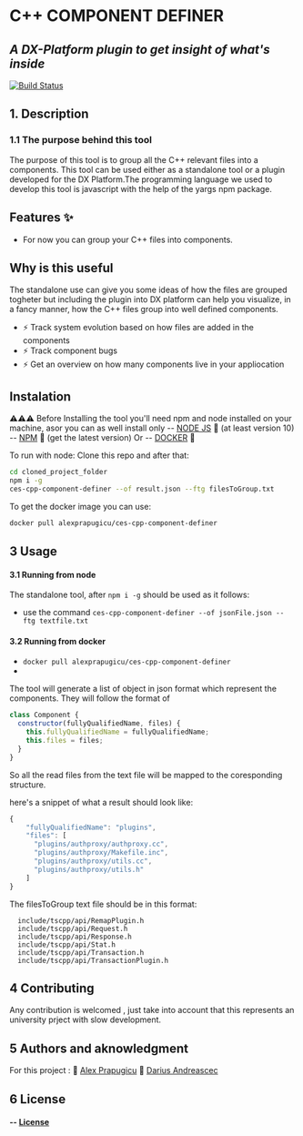 # C++ COMPONENT DEFINER
## _A DX-Platform plugin to get insight of what's inside_



[![Build Status](https://travis-ci.org/joemccann/dillinger.svg?branch=master)](https://travis-ci.org/joemccann/dillinger)

## 1. Description
### 1.1 The purpose behind this tool 

The purpose of this tool is to group all the C++ relevant files into a components. This tool can be used either as a standalone tool or a plugin developed for the DX Platform.The programming language we used to develop this tool is javascript with the help of the yargs npm package.


## Features ✨

- For now you can group your C++ files into components. 

## Why is this useful

The standalone use can give you some ideas of how the files are grouped togheter but including the plugin into DX platform can help you visualize, in a fancy manner, how the C++ files group into well defined components.

- ⚡  Track system evolution based on how files are added in the components
- ⚡  Track  component bugs 
- ⚡  Get an overview  on how many components live in your appliocation

## Instalation

⚠️⚠️⚠️ Before Installing the tool you'll need npm and node installed on your machine, asor you can as well install only 
 -- [NODE JS](https://nodejs.org/en/) 🔎 (at least version 10)
 -- [NPM](https://www.npmjs.com/) 🔎 (get the latest version)
Or
 -- [DOCKER](https://www.docker.com/) 🔎

To run with node:
Clone this repo and after that:
```sh
cd cloned_project_folder
npm i -g
ces-cpp-component-definer --of result.json --ftg filesToGroup.txt
```

To get the docker image you can use: 
```sh
docker pull alexprapugicu/ces-cpp-component-definer
```
## 3 Usage

#### 3.1 Running from node
The standalone tool, after ```npm i -g``` should be used as it follows:
- use the command ```ces-cpp-component-definer --of jsonFile.json --ftg textfile.txt```

#### 3.2 Running from docker
 - ```docker pull alexprapugicu/ces-cpp-component-definer```
 - 

The tool will generate a list of object in json format which represent the components. They will follow the format of 
```javascript
class Component {
  constructor(fullyQualifiedName, files) {
    this.fullyQualifiedName = fullyQualifiedName;
    this.files = files;
  }
}
```
So all the read files from the text file will be mapped to the coresponding structure.

here's a snippet of what a result should look like: 
```javascript
{
    "fullyQualifiedName": "plugins",
    "files": [
      "plugins/authproxy/authproxy.cc",
      "plugins/authproxy/Makefile.inc",
      "plugins/authproxy/utils.cc",
      "plugins/authproxy/utils.h"
    ]
}
```

The filesToGroup text file should be in this format: 

```text
  include/tscpp/api/RemapPlugin.h
  include/tscpp/api/Request.h
  include/tscpp/api/Response.h
  include/tscpp/api/Stat.h
  include/tscpp/api/Transaction.h
  include/tscpp/api/TransactionPlugin.h
```


## 4 Contributing
Any contribution is welcomed , just take into account that this represents an university prject with slow development.

## 5 Authors and aknowledgment
For this project :
🔔 [Alex Prapugicu](https://github.com/AlexPrapugicu)
🔔 [Darius Andreascec](https://github.com/dariusandreascec)

## 6 License

#### -- [License](https://github.com/AlexPrapugicu/CES/blob/master/LICENSE)
